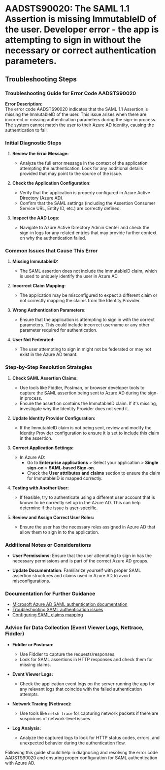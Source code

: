 
# AADSTS90020: The SAML 1.1 Assertion is missing ImmutableID of the user. Developer error - the app is attempting to sign in without the necessary or correct authentication parameters.


## Troubleshooting Steps
### Troubleshooting Guide for Error Code AADSTS90020

**Error Description:**  
The error code AADSTS90020 indicates that the SAML 1.1 Assertion is missing the ImmutableID of the user. This issue arises when there are incorrect or missing authentication parameters during the sign-in process. The system cannot match the user to their Azure AD identity, causing the authentication to fail.

### Initial Diagnostic Steps

1. **Review the Error Message:**
   - Analyze the full error message in the context of the application attempting the authentication. Look for any additional details provided that may point to the source of the issue.

2. **Check the Application Configuration:**
   - Verify that the application is properly configured in Azure Active Directory (Azure AD).
   - Confirm that the SAML settings (including the Assertion Consumer Service URL, Entity ID, etc.) are correctly defined.

3. **Inspect the AAD Logs:**
   - Navigate to Azure Active Directory Admin Center and check the sign-in logs for any related entries that may provide further context on why the authentication failed.

### Common Issues that Cause This Error

1. **Missing ImmutableID:**
   - The SAML assertion does not include the ImmutableID claim, which is used to uniquely identify the user in Azure AD.

2. **Incorrect Claim Mapping:**
   - The application may be misconfigured to expect a different claim or not correctly mapping the claims from the Identity Provider.

3. **Wrong Authentication Parameters:**
   - Ensure that the application is attempting to sign in with the correct parameters. This could include incorrect username or any other parameter required for authentication. 

4. **User Not Federated:**
   - The user attempting to sign in might not be federated or may not exist in the Azure AD tenant.

### Step-by-Step Resolution Strategies

1. **Check SAML Assertion Claims:**
   - Use tools like Fiddler, Postman, or browser developer tools to capture the SAML assertion being sent to Azure AD during the sign-in process.
   - Ensure the assertion contains the ImmutableID claim. If it's missing, investigate why the Identity Provider does not send it.

2. **Update Identity Provider Configuration:**
   - If the ImmutableID claim is not being sent, review and modify the Identity Provider configuration to ensure it is set to include this claim in the assertion.

3. **Correct Application Settings:**
   - In Azure AD:
     - Go to **Enterprise applications** > Select your application > **Single sign-on** > **SAML-based Sign-on**.
     - Check the **User attributes and claims** section to ensure the claim for ImmutableID is mapped correctly.

4. **Testing with Another User:**
   - If feasible, try to authenticate using a different user account that is known to be correctly set up in the Azure AD. This can help determine if the issue is user-specific.

5. **Review and Assign Correct User Roles:**
   - Ensure the user has the necessary roles assigned in Azure AD that allow them to sign in to the application.

### Additional Notes or Considerations

- **User Permissions:** Ensure that the user attempting to sign in has the necessary permissions and is part of the correct Azure AD groups.
  
- **Update Documentation:** Familiarize yourself with proper SAML assertion structures and claims used in Azure AD to avoid misconfigurations.

### Documentation for Further Guidance

- [Microsoft Azure AD SAML authentication documentation](https://docs.microsoft.com/en-us/azure/active-directory/develop/identity-provider-saml-sso)
- [Troubleshooting SAML authentication issues](https://docs.microsoft.com/en-us/azure/active-directory/develop/troubleshoot-saml-protocol)
- [Configuring SAML claims mapping](https://docs.microsoft.com/en-us/azure/active-directory/develop/active-directory-claims-mapping)

### Advice for Data Collection (Event Viewer Logs, Nettrace, Fiddler)

- **Fiddler or Postman:**
  - Use Fiddler to capture the requests/responses.
  - Look for SAML assertions in HTTP responses and check them for missing claims.
  
- **Event Viewer Logs:**
  - Check the application event logs on the server running the app for any relevant logs that coincide with the failed authentication attempts.
  
- **Network Tracing (Nettrace):**
  - Use tools like `netsh trace` for capturing network packets if there are suspicions of network-level issues.

- **Log Analysis:**
  - Analyze the captured logs to look for HTTP status codes, errors, and unexpected behavior during the authentication flow.

Following this guide should help in diagnosing and resolving the error code AADSTS90020 and ensuring proper configuration for SAML authentication with Azure AD.